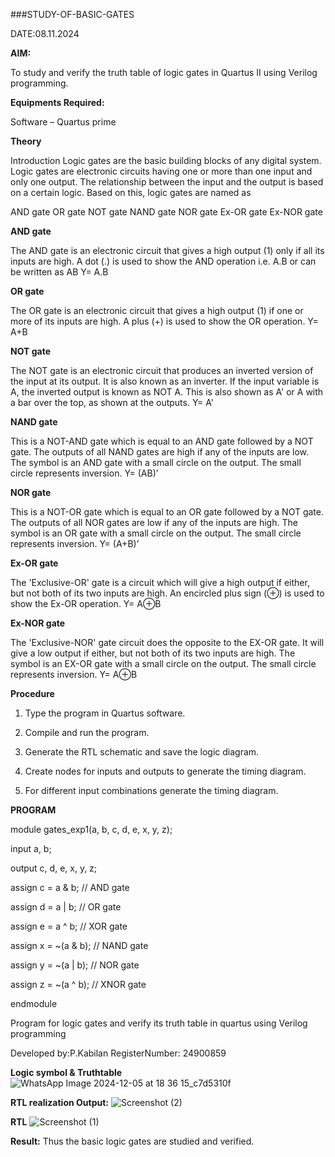 ###STUDY-OF-BASIC-GATES

DATE:08.11.2024

**AIM:** 

To study and verify the truth table of logic gates in Quartus II using Verilog programming.

**Equipments Required:**

Software – Quartus prime 

**Theory**

Introduction Logic gates are the basic building blocks of any digital system. Logic gates are electronic circuits having one or more than one input and only one output. The relationship between the input and the output is based on a certain logic. Based on this, logic gates are named as

AND gate OR gate NOT gate NAND gate NOR gate Ex-OR gate Ex-NOR gate

**AND gate**

The AND gate is an electronic circuit that gives a high output (1) only if all its inputs are high. A dot (.) is used to show the AND operation i.e. A.B or can be written as AB
Y= A.B

**OR gate** 

The OR gate is an electronic circuit that gives a high output (1) if one or more of its inputs are high. A plus (+) is used to show the OR operation.
Y= A+B

**NOT gate**

The NOT gate is an electronic circuit that produces an inverted version of the input at its output. It is also known as an inverter. If the input variable is A, the inverted output is known as NOT A. This is also shown as A' or A with a bar over the top, as shown at the outputs.
Y= A'

**NAND gate**

This is a NOT-AND gate which is equal to an AND gate followed by a NOT gate. The outputs of all NAND gates are high if any of the inputs are low. The symbol is an AND gate with a small circle on the output. The small circle represents inversion.
Y= (AB)’

**NOR gate**

This is a NOT-OR gate which is equal to an OR gate followed by a NOT gate. The outputs of all NOR gates are low if any of the inputs are high. The symbol is an OR gate with a small circle on the output. The small circle represents inversion.
Y= (A+B)’

**Ex-OR gate**

The 'Exclusive-OR' gate is a circuit which will give a high output if either, but not both of its two inputs are high. An encircled plus sign (⊕) is used to show the Ex-OR operation.
Y= A⊕B

**Ex-NOR gate**

The 'Exclusive-NOR' gate circuit does the opposite to the EX-OR gate. It will give a low output if either, but not both of its two inputs are high. The symbol is an EX-OR gate with a small circle on the output. The small circle represents inversion.
Y= A⊕B

**Procedure** 

1.	Type the program in Quartus software.

2.	Compile and run the program.

3.	Generate the RTL schematic and save the logic diagram.

4.	Create nodes for inputs and outputs to generate the timing diagram.

5.	For different input combinations generate the timing diagram.


**PROGRAM**

module gates_exp1(a, b, c, d, e, x, y, z);

  input a, b;
  
  output c, d, e, x, y, z;

  assign c = a & b;   // AND gate
  
  assign d = a | b;   // OR gate
  
  assign e = a ^ b;   // XOR gate
  
  assign x = ~(a & b); // NAND gate
  
  assign y = ~(a | b); // NOR gate
  
  assign z = ~(a ^ b); // XNOR gate

endmodule

Program for logic gates and verify its truth table in quartus using Verilog programming

 Developed by:P.Kabilan
 RegisterNumber: 24900859
 
**Logic symbol & Truthtable**
![WhatsApp Image 2024-12-05 at 18 36 15_c7d5310f](https://github.com/user-attachments/assets/039e1775-cd58-4528-b3fb-7e1d88297d83)


**RTL realization Output:** 
![Screenshot (2)](https://github.com/user-attachments/assets/eb58cb8f-5063-4cf5-9920-432207a066e0)


**RTL**
![Screenshot (1)](https://github.com/user-attachments/assets/7c228683-77e7-4c4c-8391-539302e96030)

**Result:**
Thus the basic logic gates are studied and verified.

